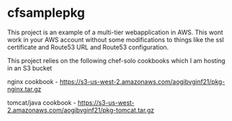 # cfsamplepkg

This project is an example of a multi-tier webapplication in AWS.  This wont work in your AWS account without some modifications to things like the ssl certificate and Route53 URL and Route53 configuration.

This project relies on the following chef-solo cookbooks which I am hosting in an S3 bucket

nginx cookbook -
https://s3-us-west-2.amazonaws.com/aogibvginf21/pkg-nginx.tar.gz

tomcat/java cookbook -
https://s3-us-west-2.amazonaws.com/aogibvginf21/pkg-tomcat.tar.gz


